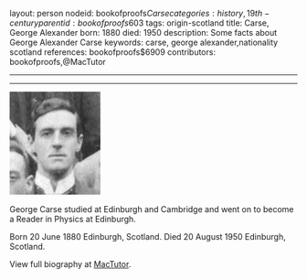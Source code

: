 layout: person
nodeid: bookofproofs$Carse
categories: history,19th-century
parentid: bookofproofs$603
tags: origin-scotland
title: Carse, George Alexander
born: 1880
died: 1950
description: Some facts about George Alexander Carse
keywords: carse, george alexander,nationality scotland
references: bookofproofs$6909
contributors: bookofproofs,@MacTutor

---


---

![Carse.jpg](https://github.com/bookofproofs/bookofproofs.github.io/blob/main/_sources/_assets/images/portraits/Carse.jpg?raw=true)

George Carse studied at Edinburgh and Cambridge and went on to become a Reader in Physics at Edinburgh.

Born 20 June 1880 Edinburgh, Scotland. Died 20 August 1950 Edinburgh, Scotland.


View full biography at [MacTutor](https://mathshistory.st-andrews.ac.uk/Biographies/Carse/).